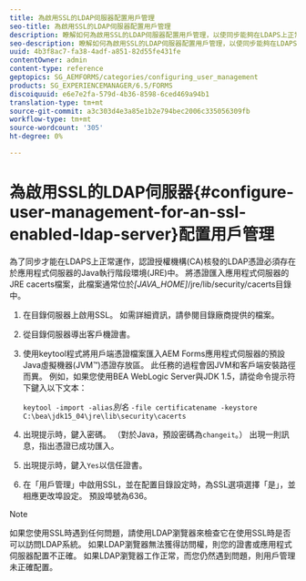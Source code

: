 ```yaml
---
title: 為啟用SSL的LDAP伺服器配置用戶管理
seo-title: 為啟用SSL的LDAP伺服器配置用戶管理
description: 瞭解如何為啟用SSL的LDAP伺服器配置用戶管理，以使同步能夠在LDAPS上正常工作。
seo-description: 瞭解如何為啟用SSL的LDAP伺服器配置用戶管理，以使同步能夠在LDAPS上正常工作。
uuid: 4b3f8ac7-fa38-4adf-a851-82d55fe431fe
contentOwner: admin
content-type: reference
geptopics: SG_AEMFORMS/categories/configuring_user_management
products: SG_EXPERIENCEMANAGER/6.5/FORMS
discoiquuid: e6e7e2fa-579d-4b36-8598-6ced469a94b1
translation-type: tm+mt
source-git-commit: a3c303d4e3a85e1b2e794bec2006c335056309fb
workflow-type: tm+mt
source-wordcount: '305'
ht-degree: 0%

---
```



# 為啟用SSL的LDAP伺服器{#configure-user-management-for-an-ssl-enabled-ldap-server}配置用戶管理

為了同步才能在LDAPS上正常運作，認證授權機構(CA)核發的LDAP憑證必須存在於應用程式伺服器的Java執行階段環境(JRE)中。 將憑證匯入應用程式伺服器的JRE cacerts檔案，此檔案通常位於&#x200B;*[JAVA_HOME]*/jre/lib/security/cacerts目錄中。

1. 在目錄伺服器上啟用SSL。 如需詳細資訊，請參閱目錄廠商提供的檔案。
1. 從目錄伺服器導出客戶機證書。
1. 使用keytool程式將用戶端憑證檔案匯入AEM Forms應用程式伺服器的預設Java虛擬機器(JVM™)憑證存放區。 此任務的過程會因JVM和客戶端安裝路徑而異。 例如，如果您使用BEA WebLogic Server與JDK 1.5，請從命令提示符下鍵入以下文本：

   `keytool -import -alias`*別名* `-file certificatename -keystore C:\bea\jdk15_04\jre\lib\security\cacerts`

1. 出現提示時，鍵入密碼。 （對於Java，預設密碼為`changeit`。） 出現一則訊息，指出憑證已成功匯入。
1. 出現提示時，鍵入`Yes`以信任證書。
1. 在「用戶管理」中啟用SSL，並在配置目錄設定時，為SSL選項選擇「是」，並相應更改埠設定。 預設埠號為636。

>[!NOTE]
>
>如果您使用SSL時遇到任何問題，請使用LDAP瀏覽器來檢查它在使用SSL時是否可以訪問LDAP系統。 如果LDAP瀏覽器無法獲得訪問權，則您的證書或應用程式伺服器配置不正確。 如果LDAP瀏覽器工作正常，而您仍然遇到問題，則用戶管理未正確配置。

